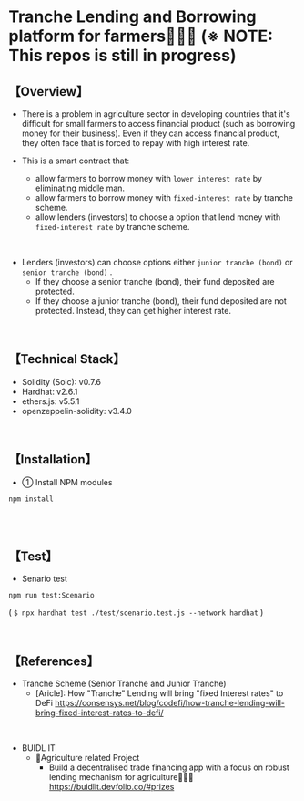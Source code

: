 # Tranche Lending and Borrowing platform for farmers👩‍🌾🌽  (※ NOTE: This repos is still in progress)
## 【Overview】
- There is a problem in agriculture sector in developing countries that it's difficult for small farmers to access financial product (such as borrowing money for their business). Even if they can access financial product, they often face that is forced to repay with high interest rate. 

- This is a smart contract that: 
  - allow farmers to borrow money with `lower interest rate` by eliminating middle man.
  - allow farmers to borrow money with `fixed-interest rate` by tranche scheme.
  - allow lenders (investors) to choose a option that lend money with `fixed-interest rate` by tranche scheme.

<br>

- Lenders (investors) can choose options either `junior tranche (bond)` or `senior tranche (bond)` .
  - If they choose a senior tranche (bond), their fund deposited are protected. 
  - If they choose a junior tranche (bond), their fund deposited are not protected. Instead, they can get higher interest rate.

<br>

## 【Technical Stack】
- Solidity (Solc): v0.7.6
- Hardhat: v2.6.1
- ethers.js: v5.5.1
- openzeppelin-solidity: v3.4.0


<br>

## 【Installation】
- ① Install NPM modules
```
npm install
```

<br>


<br>

## 【Test】
- Senario test
```
npm run test:Scenario
```
( `$ npx hardhat test ./test/scenario.test.js --network hardhat` )

<br>

## 【References】
- Tranche Scheme (Senior Tranche and Junior Tranche)
  - [Aricle]: How "Tranche" Lending will bring "fixed Interest rates" to DeFi 
    https://consensys.net/blog/codefi/how-tranche-lending-will-bring-fixed-interest-rates-to-defi/

<br>

- BUIDL IT
  - 🌽Agriculture related Project
    - Build a decentralised trade financing app with a focus on robust lending mechanism for agriculture👩‍🌾🌽  
      https://buidlit.devfolio.co/#prizes
